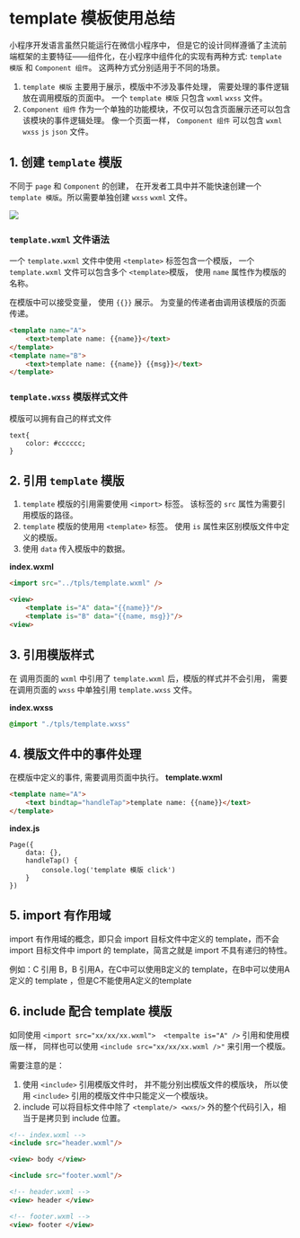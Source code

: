 # template 模板使用总结
小程序开发语言虽然只能运行在微信小程序中， 但是它的设计同样遵循了主流前端框架的主要特征——组件化，在小程序中组件化的实现有两种方式: `template 模版` 和 `Component 组件`。 这两种方式分别适用于不同的场景。

1. `template 模版` 主要用于展示，模版中不涉及事件处理， 需要处理的事件逻辑放在调用模版的页面中。 一个 `template 模版` 只包含 `wxml` `wxss` 文件。
2. `Component 组件` 作为一个单独的功能模块，不仅可以包含页面展示还可以包含该模块的事件逻辑处理。 像一个页面一样， `Component 组件` 可以包含 `wxml` `wxss` `js` `json` 文件。

## 1. 创建 `template` 模版
不同于 `page` 和 `Component` 的创建， 在开发者工具中并不能快速创建一个 `template 模版`。所以需要单独创建 `wxss` `wxml` 文件。

![](https://user-gold-cdn.xitu.io/2019/4/11/16a0cebe8451b0fc?w=1012&h=656&f=png&s=414728)

### `template.wxml` 文件语法
一个 `template.wxml` 文件中使用 `<template>` 标签包含一个模版， 一个 `template.wxml` 文件可以包含多个 `<template>`模版， 使用 `name` 属性作为模版的名称。

在模版中可以接受变量， 使用 `{{}}` 展示。 为变量的传递者由调用该模版的页面传递。
```html
<template name="A">
    <text>template name: {{name}}</text>
</template>
<template name="B">
    <text>template name: {{name}} {{msg}}</text>
</template>
```

### `template.wxss` 模版样式文件
模版可以拥有自己的样式文件
```
text{
    color: #cccccc;
}
```

## 2. 引用 `template` 模版
1. `template` 模版的引用需要使用 `<import>` 标签。 该标签的 `src` 属性为需要引用模版的路径。
2. `template` 模版的使用用 `<template>` 标签。 使用 `is` 属性来区别模版文件中定义的模版。
3. 使用 `data` 传入模版中的数据。

**index.wxml**
```html
<import src="../tpls/template.wxml" />

<view>
    <template is="A" data="{{name}}"/>
    <template is="B" data="{{name, msg}}"/>
<view>
```

## 3. 引用模版样式
在 调用页面的 `wxml` 中引用了 `template.wxml` 后，模版的样式并不会引用， 需要在调用页面的 `wxss` 中单独引用 `template.wxss` 文件。

**index.wxss**
```css
@import "./tpls/template.wxss"
```

## 4. 模版文件中的事件处理
在模版中定义的事件, 需要调用页面中执行。
**template.wxml**
```html
<template name="A">
    <text bindtap="handleTap">template name: {{name}}</text>
</template>
```

**index.js**
```
Page({
    data: {},
    handleTap() {
        console.log('template 模版 click')
    }
})
```

## 5.  import 有作用域
import 有作用域的概念，即只会 import 目标文件中定义的 template，而不会 import 目标文件中 import 的 template，简言之就是 import 不具有递归的特性。

例如：C 引用 B，B 引用A，在C中可以使用B定义的 template，在B中可以使用A定义的 template ，但是C不能使用A定义的template 

## 6. include 配合 template 模版
如同使用 `<import src="xx/xx/xx.wxml">  <tempalte is="A" />` 引用和使用模版一样， 同样也可以使用 `<include src="xx/xx/xx.wxml />"` 来引用一个模版。

需要注意的是： 
1. 使用 `<include>` 引用模版文件时， 并不能分别出模版文件的模版块， 所以使用 `<include>` 引用的模版文件中只能定义一个模版块。
2. include 可以将目标文件中除了 `<template/> <wxs/>` 外的整个代码引入，相当于是拷贝到 include 位置。

```html
<!-- index.wxml -->
<include src="header.wxml"/>

<view> body </view>

<include src="footer.wxml"/>
```

```html
<!-- header.wxml -->
<view> header </view>
```

```html
<!-- footer.wxml -->
<view> footer </view>
```












